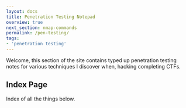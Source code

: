 ```yaml
---
layout: docs
title: Penetration Testing Notepad
overview: true
next_section: nmap-commands
permalink: /pen-testing/
tags:
- 'penetration testing'
---
```


<p>Welcome, this section of the site contains typed up penetration testing notes for various techniques I discover when, hacking completing CTFs.</p>

## Index Page

Index of all the things below.

